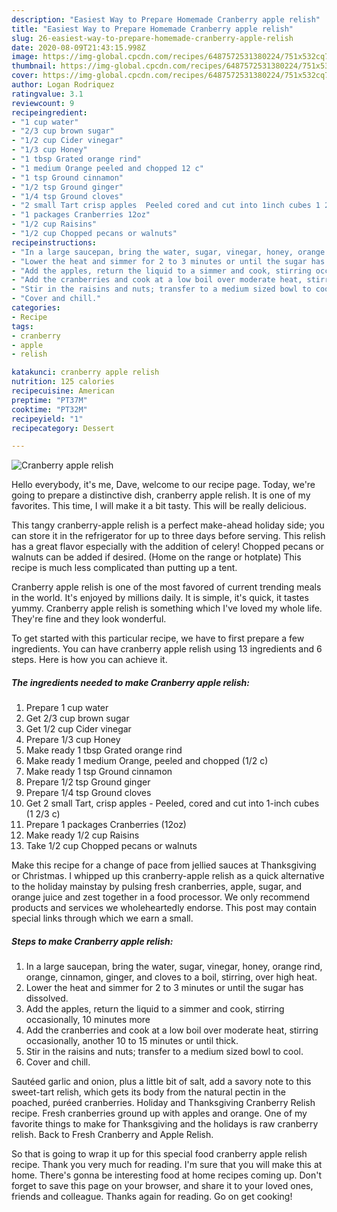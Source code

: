 ```yaml
---
description: "Easiest Way to Prepare Homemade Cranberry apple relish"
title: "Easiest Way to Prepare Homemade Cranberry apple relish"
slug: 26-easiest-way-to-prepare-homemade-cranberry-apple-relish
date: 2020-08-09T21:43:15.998Z
image: https://img-global.cpcdn.com/recipes/6487572531380224/751x532cq70/cranberry-apple-relish-recipe-main-photo.jpg
thumbnail: https://img-global.cpcdn.com/recipes/6487572531380224/751x532cq70/cranberry-apple-relish-recipe-main-photo.jpg
cover: https://img-global.cpcdn.com/recipes/6487572531380224/751x532cq70/cranberry-apple-relish-recipe-main-photo.jpg
author: Logan Rodriquez
ratingvalue: 3.1
reviewcount: 9
recipeingredient:
- "1 cup water"
- "2/3 cup brown sugar"
- "1/2 cup Cider vinegar"
- "1/3 cup Honey"
- "1 tbsp Grated orange rind"
- "1 medium Orange peeled and chopped 12 c"
- "1 tsp Ground cinnamon"
- "1/2 tsp Ground ginger"
- "1/4 tsp Ground cloves"
- "2 small Tart crisp apples  Peeled cored and cut into 1inch cubes 1 23 c"
- "1 packages Cranberries 12oz"
- "1/2 cup Raisins"
- "1/2 cup Chopped pecans or walnuts"
recipeinstructions:
- "In a large saucepan, bring the water, sugar, vinegar, honey, orange rind, orange, cinnamon, ginger, and cloves to a boil, stirring, over high heat."
- "Lower the heat and simmer for 2 to 3 minutes or until the sugar has dissolved."
- "Add the apples, return the liquid to a simmer and cook, stirring occasionally, 10 minutes more"
- "Add the cranberries and cook at a low boil over moderate heat, stirring occasionally, another 10 to 15 minutes or until thick."
- "Stir in the raisins and nuts; transfer to a medium sized bowl to cool."
- "Cover and chill."
categories:
- Recipe
tags:
- cranberry
- apple
- relish

katakunci: cranberry apple relish 
nutrition: 125 calories
recipecuisine: American
preptime: "PT37M"
cooktime: "PT32M"
recipeyield: "1"
recipecategory: Dessert

---
```



![Cranberry apple relish](https://img-global.cpcdn.com/recipes/6487572531380224/751x532cq70/cranberry-apple-relish-recipe-main-photo.jpg)

Hello everybody, it's me, Dave, welcome to our recipe page. Today, we're going to prepare a distinctive dish, cranberry apple relish. It is one of my favorites. This time, I will make it a bit tasty. This will be really delicious.

This tangy cranberry-apple relish is a perfect make-ahead holiday side; you can store it in the refrigerator for up to three days before serving. This relish has a great flavor especially with the addition of celery! Chopped pecans or walnuts can be added if desired. (Home on the range or hotplate) This recipe is much less complicated than putting up a tent.

Cranberry apple relish is one of the most favored of current trending meals in the world. It's enjoyed by millions daily. It is simple, it's quick, it tastes yummy. Cranberry apple relish is something which I've loved my whole life. They're fine and they look wonderful.


To get started with this particular recipe, we have to first prepare a few ingredients. You can have cranberry apple relish using 13 ingredients and 6 steps. Here is how you can achieve it.

##### The ingredients needed to make Cranberry apple relish:

1. Prepare 1 cup water
1. Get 2/3 cup brown sugar
1. Get 1/2 cup Cider vinegar
1. Prepare 1/3 cup Honey
1. Make ready 1 tbsp Grated orange rind
1. Make ready 1 medium Orange, peeled and chopped (1/2 c)
1. Make ready 1 tsp Ground cinnamon
1. Prepare 1/2 tsp Ground ginger
1. Prepare 1/4 tsp Ground cloves
1. Get 2 small Tart, crisp apples - Peeled, cored and cut into 1-inch cubes (1 2/3 c)
1. Prepare 1 packages Cranberries (12oz)
1. Make ready 1/2 cup Raisins
1. Take 1/2 cup Chopped pecans or walnuts


Make this recipe for a change of pace from jellied sauces at Thanksgiving or Christmas. I whipped up this cranberry-apple relish as a quick alternative to the holiday mainstay by pulsing fresh cranberries, apple, sugar, and orange juice and zest together in a food processor. We only recommend products and services we wholeheartedly endorse. This post may contain special links through which we earn a small. 

##### Steps to make Cranberry apple relish:

1. In a large saucepan, bring the water, sugar, vinegar, honey, orange rind, orange, cinnamon, ginger, and cloves to a boil, stirring, over high heat.
1. Lower the heat and simmer for 2 to 3 minutes or until the sugar has dissolved.
1. Add the apples, return the liquid to a simmer and cook, stirring occasionally, 10 minutes more
1. Add the cranberries and cook at a low boil over moderate heat, stirring occasionally, another 10 to 15 minutes or until thick.
1. Stir in the raisins and nuts; transfer to a medium sized bowl to cool.
1. Cover and chill.


Sautéed garlic and onion, plus a little bit of salt, add a savory note to this sweet-tart relish, which gets its body from the natural pectin in the poached, puréed cranberries. Holiday and Thanksgiving Cranberry Relish recipe. Fresh cranberries ground up with apples and orange. One of my favorite things to make for Thanksgiving and the holidays is raw cranberry relish. Back to Fresh Cranberry and Apple Relish. 

So that is going to wrap it up for this special food cranberry apple relish recipe. Thank you very much for reading. I'm sure that you will make this at home. There's gonna be interesting food at home recipes coming up. Don't forget to save this page on your browser, and share it to your loved ones, friends and colleague. Thanks again for reading. Go on get cooking!
